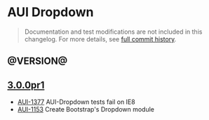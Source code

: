 # AUI Dropdown

> Documentation and test modifications are not included in this changelog. For more details, see [full commit history](https://github.com/liferay/alloy-ui/commits/master/src/aui-dropdown).

## @VERSION@

## [3.0.0pr1](https://github.com/liferay/alloy-ui/releases/tag/3.0.0pr1)

* [AUI-1377](https://issues.liferay.com/browse/AUI-1377) AUI-Dropdown tests fail on IE8
* [AUI-1153](https://issues.liferay.com/browse/AUI-1153) Create Bootstrap's Dropdown module